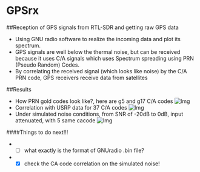 # GPSrx
##Reception of GPS signals from RTL-SDR and getting raw GPS data
* Using GNU radio software to realize the incoming data and plot its spectrum.
* GPS signals are well below the thermal noise, but can be received because it uses C/A signals which uses Spectrum spreading using PRN (Pseudo Random) Codes.
* By correlating the received signal (which looks like noise) by the C/A PRN code, GPS receivers receive data from satellites

##Results
* How PRN gold codes look like?, here are g5 and g17 C/A codes
  ![Img](https://raw.githubusercontent.com/ajinkyagorad/GPSrx/master/img/PRNgcode.jpg)
* Correlation with USRP data for 37 C/A codes
  ![Img](https://raw.githubusercontent.com/ajinkyagorad/GPSrx/master/img/37CAcodeCorr.jpg)
* Under simulated noise conditions, from SNR of -20dB to 0dB, input attenuated, with 5 same cacode
  ![Img](https://raw.githubusercontent.com/ajinkyagorad/GPSrx/master/img/sim_noise_attn.jpg)

####Things to do next!!!
* -[ ] what exactly is the format of GNUradio .bin file?
* -[x] check the CA code correlation on the simulated noise!
